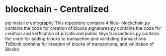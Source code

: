 # blockchain - Centralized
pip install cryptography
This repository contains 4 files- 
blockchain.py contains the code for creation of blocks
signatures.py contains the code for creation and verfication of private and public keys
transactions.py contains the code for adding blocks to transaction and validating transactions
TxBlock contains for creation of blocks of transactions, and validation of Blocks
